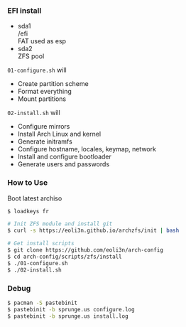 ### EFI install

- sda1  
  /efi  
  FAT used as esp
- sda2  
  ZFS pool

``01-configure.sh`` will 
- Create partition scheme
- Format everything
- Mount partitions

``02-install.sh`` will
- Configure mirrors
- Install Arch Linux and kernel
- Generate initramfs
- Configure hostname, locales, keymap, network
- Install and configure bootloader
- Generate users and passwords

### How to Use

Boot latest archiso

```bash
$ loadkeys fr

# Init ZFS module and install git
$ curl -s https://eoli3n.github.io/archzfs/init | bash

# Get install scripts
$ git clone https://github.com/eoli3n/arch-config
$ cd arch-config/scripts/zfs/install
$ ./01-configure.sh
$ ./02-install.sh
```

### Debug

```bash
$ pacman -S pastebinit
$ pastebinit -b sprunge.us configure.log
$ pastebinit -b sprunge.us install.log
```
